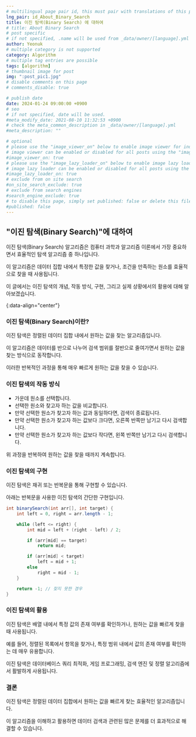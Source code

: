 ```yaml
---
# multilingual page pair id, this must pair with translations of this page. (This name must be unique)
lng_pair: id_About_Binary_Search
title: 이진 탐색(Binary Search) 에 대하여
# title: About Binary Search
# post specific
# if not specified, .name will be used from _data/owner/[language].yml
author: Yeonuk
# multiple category is not supported
category: Algorithm
# multiple tag entries are possible
tags: [algorithm]
# thumbnail image for post
img: ":post_pic1.jpg"
# disable comments on this page
# comments_disable: true

# publish date
date: 2024-01-24 09:00:00 +0900
# seo
# if not specified, date will be used.
#meta_modify_date: 2021-08-10 11:32:53 +0900
# check the meta_common_description in _data/owner/[language].yml
#meta_description: ""

# optional
# please use the "image_viewer_on" below to enable image viewer for individual pages or posts (_posts/ or [language]/_posts folders).
# image viewer can be enabled or disabled for all posts using the "image_viewer_posts: true" setting in _data/conf/main.yml.
#image_viewer_on: true
# please use the "image_lazy_loader_on" below to enable image lazy loader for individual pages or posts (_posts/ or [language]/_posts folders).
# image lazy loader can be enabled or disabled for all posts using the "image_lazy_loader_posts: true" setting in _data/conf/main.yml.
#image_lazy_loader_on: true
# exclude from on site search
#on_site_search_exclude: true
# exclude from search engines
#search_engine_exclude: true
# to disable this page, simply set published: false or delete this file
#published: false
---
```


<!-- outline-start -->

## "이진 탐색(Binary Search)"에 대하여

이진 탐색(Binary Search) 알고리즘은 컴퓨터 과학과 알고리즘 이론에서 가장 중요하면서 효율적인 탐색 알고리즘 중 하나입니다.

이 알고리즘은 데이터 집합 내에서 특정한 값을 찾거나, 조건을 만족하는 원소를 효율적으로 찾을 때 사용됩니다.

이 글에서는 이진 탐색의 개념, 작동 방식, 구현, 그리고 실제 상황에서의 활용에 대해 알아보겠습니다.

{:data-align="center"}

<!-- outline-end -->

### 이진 탐색(Binary Search)이란?

이진 탐색은 정렬된 데이터 집합 내에서 원하는 값을 찾는 알고리즘입니다.

이 알고리즘은 데이터를 반으로 나누어 검색 범위를 절반으로 줄여가면서 원하는 값을 찾는 방식으로 동작합니다.

이러한 반복적인 과정을 통해 매우 빠르게 원하는 값을 찾을 수 있습니다.

### 이진 탐색의 작동 방식

- 가운데 원소를 선택합니다.
- 선택한 원소와 찾고자 하는 값을 비교합니다.
- 만약 선택한 원소가 찾고자 하는 값과 동일하다면, 검색이 종료됩니다.
- 만약 선택한 원소가 찾고자 하는 값보다 크다면, 오른쪽 반쪽만 남기고 다시 검색합니다.
- 만약 선택한 원소가 찾고자 하는 값보다 작다면, 왼쪽 반쪽만 남기고 다시 검색합니다.

위 과정을 반복하여 원하는 값을 찾을 때까지 계속합니다.

### 이진 탐색의 구현

이진 탐색은 재귀 또는 반복문을 통해 구현할 수 있습니다.

아래는 반복문을 사용한 이진 탐색의 간단한 구현입니다.

```java
int binarySearch(int arr[], int target) {
    int left = 0, right = arr.length - 1;

    while (left <= right) {
        int mid = left + (right - left) / 2;

        if (arr[mid] == target)
            return mid;

        if (arr[mid] < target)
            left = mid + 1;
        else
            right = mid - 1;
    }

    return -1; // 찾지 못한 경우
}

```

### 이진 탐색의 활용

이진 탐색은 배열 내에서 특정 값의 존재 여부를 확인하거나, 원하는 값을 빠르게 찾을 때 사용됩니다.

예를 들어, 정렬된 목록에서 항목을 찾거나, 특정 범위 내에서 값의 존재 여부를 확인하는 데 매우 유용합니다.

이진 탐색은 데이터베이스 쿼리 최적화, 게임 프로그래밍, 검색 엔진 및 정렬 알고리즘에서 활발하게 사용됩니다.

### 결론

이진 탐색은 정렬된 데이터 집합에서 원하는 값을 빠르게 찾는 효율적인 알고리즘입니다.

이 알고리즘을 이해하고 활용하면 데이터 검색과 관련된 많은 문제를 더 효과적으로 해결할 수 있습니다.
